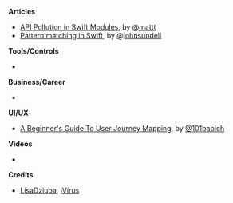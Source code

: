 
**Articles**

* [API Pollution in Swift Modules](https://nshipster.com/swift-api-pollution/), by [@mattt](https://twitter.com/mattt)
* [Pattern matching in Swift](https://www.swiftbysundell.com/posts/pattern-matching-in-swift), by [@johnsundell](https://twitter.com/johnsundell)

**Tools/Controls**

* 

**Business/Career**

* 

**UI/UX**

* [A Beginner's Guide To User Journey Mapping](http://babich.biz/user-journey-map/), by [@101babich](https://twitter.com/101babich)

**Videos**

* 

**Credits**

* [LisaDziuba](https://github.com/lisadziuba), [jVirus](https://github.com/jVirus)

